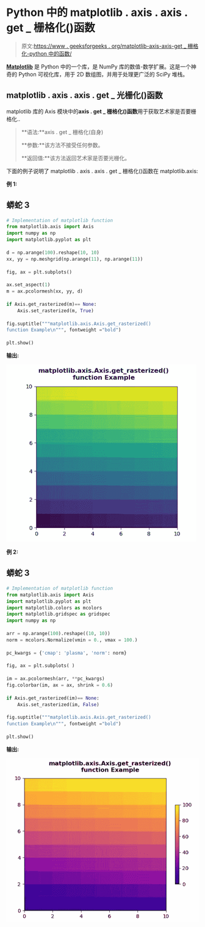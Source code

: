 # Python 中的 matplotlib . axis . axis . get _ 栅格化()函数

> 原文:[https://www . geeksforgeeks . org/matplotlib-axis-axis-get _ 栅格化-python 中的函数/](https://www.geeksforgeeks.org/matplotlib-axis-axis-get_rasterized-function-in-python/)

[**Matplotlib**](https://www.geeksforgeeks.org/python-introduction-matplotlib/) 是 Python 中的一个库，是 NumPy 库的数值-数学扩展。这是一个神奇的 Python 可视化库，用于 2D 数组图，并用于处理更广泛的 SciPy 堆栈。

## matplotlib . axis . axis . get _ 光栅化()函数

matplotlib 库的 Axis 模块中的**axis . get _ 栅格化()函数**用于获取艺术家是否要栅格化..

> **语法:**axis . get _ 栅格化(自身)
> 
> **参数:**该方法不接受任何参数。
> 
> **返回值:**该方法返回艺术家是否要光栅化。

下面的例子说明了 matplotlib . axis . axis . get _ 栅格化()函数在 matplotlib.axis:

**例 1:**

## 蟒蛇 3

```py
# Implementation of matplotlib function
from matplotlib.axis import Axis
import numpy as np  
import matplotlib.pyplot as plt  

d = np.arange(100).reshape(10, 10)  
xx, yy = np.meshgrid(np.arange(11), np.arange(11))  

fig, ax = plt.subplots()  

ax.set_aspect(1)  
m = ax.pcolormesh(xx, yy, d)  

if Axis.get_rasterized(m)== None:  
    Axis.set_rasterized(m, True) 

fig.suptitle("""matplotlib.axis.Axis.get_rasterized()
function Example\n""", fontweight ="bold")  

plt.show()
```

**输出:**

![](img/3ffedfd5bece128ce21ee1070b12f85f.png)

**例 2:**

## 蟒蛇 3

```py
# Implementation of matplotlib function
from matplotlib.axis import Axis
import matplotlib.pyplot as plt  
import matplotlib.colors as mcolors  
import matplotlib.gridspec as gridspec  
import numpy as np  

arr = np.arange(100).reshape((10, 10))  
norm = mcolors.Normalize(vmin = 0., vmax = 100.)  

pc_kwargs = {'cmap': 'plasma', 'norm': norm}  

fig, ax = plt.subplots( )  

im = ax.pcolormesh(arr, **pc_kwargs)  
fig.colorbar(im, ax = ax, shrink = 0.6) 

if Axis.get_rasterized(im)== None:  
    Axis.set_rasterized(im, False) 

fig.suptitle("""matplotlib.axis.Axis.get_rasterized()
function Example\n""", fontweight ="bold")  

plt.show()
```

**输出:**

![](img/a84408564a17c3efe0dccec42e66b57e.png)